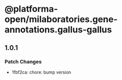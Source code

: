 # @platforma-open/milaboratories.gene-annotations.gallus-gallus

## 1.0.1

### Patch Changes

- 1fbf2ca: chore: bump version
